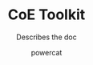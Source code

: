 ---
title: CoE Toolkit
subtitle: Describes the doc
tags: [adoption, migration, featured]
author: powercat
---